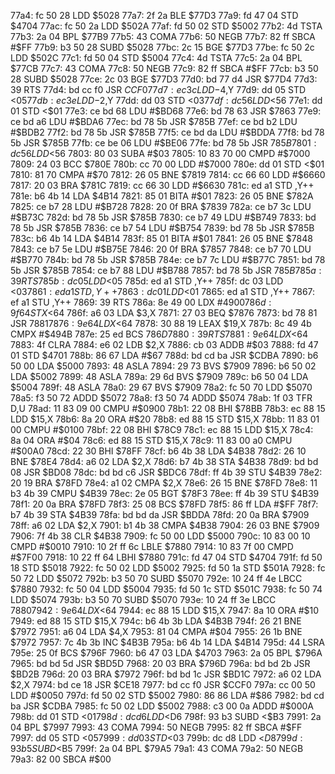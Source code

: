77a4: fc 50 28     LDD    $5028
77a7: 2f 2a        BLE    $77D3
77a9: fd 47 04     STD    $4704
77ac: fc 50 2a     LDD    $502A
77af: fd 50 02     STD    $5002
77b2: 4d           TSTA
77b3: 2a 04        BPL    $77B9
77b5: 43           COMA
77b6: 50           NEGB
77b7: 82 ff        SBCA   #$FF
77b9: b3 50 28     SUBD   $5028
77bc: 2c 15        BGE    $77D3
77be: fc 50 2c     LDD    $502C
77c1: fd 50 04     STD    $5004
77c4: 4d           TSTA
77c5: 2a 04        BPL    $77CB
77c7: 43           COMA
77c8: 50           NEGB
77c9: 82 ff        SBCA   #$FF
77cb: b3 50 28     SUBD   $5028
77ce: 2c 03        BGE    $77D3
77d0: bd 77 d4     JSR    $77D4
77d3: 39           RTS
77d4: bd cc f0     JSR    $CCF0
77d7: ec 3c        LDD    -$4,Y
77d9: dd 05        STD    <$05
77db: ec 3e        LDD    -$2,Y
77dd: dd 03        STD    <$03
77df: dc 56        LDD    <$56
77e1: dd 01        STD    <$01
77e3: ce bd 68     LDU    #$BD68
77e6: bd 78 63     JSR    $7863
77e9: ce bd a6     LDU    #$BDA6
77ec: bd 78 5b     JSR    $785B
77ef: ce bd b2     LDU    #$BDB2
77f2: bd 78 5b     JSR    $785B
77f5: ce bd da     LDU    #$BDDA
77f8: bd 78 5b     JSR    $785B
77fb: ce be 06     LDU    #$BE06
77fe: bd 78 5b     JSR    $785B
7801: dc 56        LDD    <$56
7803: 80 03        SUBA   #$03
7805: 10 83 70 00  CMPD   #$7000
7809: 24 03        BCC    $780E
780b: cc 70 00     LDD    #$7000
780e: dd 01        STD    <$01
7810: 81 70        CMPA   #$70
7812: 26 05        BNE    $7819
7814: cc 66 60     LDD    #$6660
7817: 20 03        BRA    $781C
7819: cc 66 30     LDD    #$6630
781c: ed a1        STD    ,Y++
781e: b6 4b 14     LDA    $4B14
7821: 85 01        BITA   #$01
7823: 26 05        BNE    $782A
7825: ce b7 28     LDU    #$B728
7828: 20 0f        BRA    $7839
782a: ce b7 3c     LDU    #$B73C
782d: bd 78 5b     JSR    $785B
7830: ce b7 49     LDU    #$B749
7833: bd 78 5b     JSR    $785B
7836: ce b7 54     LDU    #$B754
7839: bd 78 5b     JSR    $785B
783c: b6 4b 14     LDA    $4B14
783f: 85 01        BITA   #$01
7841: 26 05        BNE    $7848
7843: ce b7 5e     LDU    #$B75E
7846: 20 0f        BRA    $7857
7848: ce b7 70     LDU    #$B770
784b: bd 78 5b     JSR    $785B
784e: ce b7 7c     LDU    #$B77C
7851: bd 78 5b     JSR    $785B
7854: ce b7 88     LDU    #$B788
7857: bd 78 5b     JSR    $785B
785a: 39           RTS
785b: dc 05        LDD    <$05
785d: ed a1        STD    ,Y++
785f: dc 03        LDD    <$03
7861: ed a1        STD    ,Y++
7863: dc 01        LDD    <$01
7865: ed a1        STD    ,Y++
7867: ef a1        STU    ,Y++
7869: 39           RTS
786a: 8e 49 00     LDX    #$4900
786d: 9f 64        STX    <$64
786f: a6 03        LDA    $3,X
7871: 27 03        BEQ    $7876
7873: bd 78 81     JSR    $7881
7876: 9e 64        LDX    <$64
7878: 30 88 19     LEAX   $19,X
787b: 8c 49 4b     CMPX   #$494B
787e: 25 ed        BCS    $786D
7880: 39           RTS
7881: 9e 64        LDX    <$64
7883: 4f           CLRA
7884: e6 02        LDB    $2,X
7886: cb 03        ADDB   #$03
7888: fd 47 01     STD    $4701
788b: 86 67        LDA    #$67
788d: bd cd ba     JSR    $CDBA
7890: b6 50 00     LDA    $5000
7893: 48           ASLA
7894: 29 73        BVS    $7909
7896: b6 50 02     LDA    $5002
7899: 48           ASLA
789a: 29 6d        BVS    $7909
789c: b6 50 04     LDA    $5004
789f: 48           ASLA
78a0: 29 67        BVS    $7909
78a2: fc 50 70     LDD    $5070
78a5: f3 50 72     ADDD   $5072
78a8: f3 50 74     ADDD   $5074
78ab: 1f 03        TFR    D,U
78ad: 11 83 09 00  CMPU   #$0900
78b1: 22 08        BHI    $78BB
78b3: ec 88 15     LDD    $15,X
78b6: 8a 20        ORA    #$20
78b8: ed 88 15     STD    $15,X
78bb: 11 83 01 00  CMPU   #$0100
78bf: 22 08        BHI    $78C9
78c1: ec 88 15     LDD    $15,X
78c4: 8a 04        ORA    #$04
78c6: ed 88 15     STD    $15,X
78c9: 11 83 00 a0  CMPU   #$00A0
78cd: 22 30        BHI    $78FF
78cf: b6 4b 38     LDA    $4B38
78d2: 26 10        BNE    $78E4
78d4: a6 02        LDA    $2,X
78d6: b7 4b 38     STA    $4B38
78d9: bd bd 08     JSR    $BD08
78dc: bd bd c6     JSR    $BDC6
78df: ff 4b 39     STU    $4B39
78e2: 20 19        BRA    $78FD
78e4: a1 02        CMPA   $2,X
78e6: 26 15        BNE    $78FD
78e8: 11 b3 4b 39  CMPU   $4B39
78ec: 2e 05        BGT    $78F3
78ee: ff 4b 39     STU    $4B39
78f1: 20 0a        BRA    $78FD
78f3: 25 08        BCS    $78FD
78f5: 86 ff        LDA    #$FF
78f7: b7 4b 39     STA    $4B39
78fa: bd bd da     JSR    $BDDA
78fd: 20 0a        BRA    $7909
78ff: a6 02        LDA    $2,X
7901: b1 4b 38     CMPA   $4B38
7904: 26 03        BNE    $7909
7906: 7f 4b 38     CLR    $4B38
7909: fc 50 00     LDD    $5000
790c: 10 83 00 10  CMPD   #$0010
7910: 10 2f ff 6c  LBLE   $7880
7914: 10 83 7f 00  CMPD   #$7F00
7918: 10 22 ff 64  LBHI   $7880
791c: fd 47 04     STD    $4704
791f: fd 50 18     STD    $5018
7922: fc 50 02     LDD    $5002
7925: fd 50 1a     STD    $501A
7928: fc 50 72     LDD    $5072
792b: b3 50 70     SUBD   $5070
792e: 10 24 ff 4e  LBCC   $7880
7932: fc 50 04     LDD    $5004
7935: fd 50 1c     STD    $501C
7938: fc 50 74     LDD    $5074
793b: b3 50 70     SUBD   $5070
793e: 10 24 ff 3e  LBCC   $7880
7942: 9e 64        LDX    <$64
7944: ec 88 15     LDD    $15,X
7947: 8a 10        ORA    #$10
7949: ed 88 15     STD    $15,X
794c: b6 4b 3b     LDA    $4B3B
794f: 26 21        BNE    $7972
7951: a6 04        LDA    $4,X
7953: 81 04        CMPA   #$04
7955: 26 1b        BNE    $7972
7957: 7c 4b 3b     INC    $4B3B
795a: b6 4b 14     LDA    $4B14
795d: 44           LSRA
795e: 25 0f        BCS    $796F
7960: b6 47 03     LDA    $4703
7963: 2a 05        BPL    $796A
7965: bd bd 5d     JSR    $BD5D
7968: 20 03        BRA    $796D
796a: bd bd 2b     JSR    $BD2B
796d: 20 03        BRA    $7972
796f: bd bd 1c     JSR    $BD1C
7972: a6 02        LDA    $2,X
7974: bd ce 18     JSR    $CE18
7977: bd cc f0     JSR    $CCF0
797a: cc 00 50     LDD    #$0050
797d: fd 50 02     STD    $5002
7980: 86 86        LDA    #$86
7982: bd cd ba     JSR    $CDBA
7985: fc 50 02     LDD    $5002
7988: c3 00 0a     ADDD   #$000A
798b: dd 01        STD    <$01
798d: dc d6        LDD    <$D6
798f: 93 b3        SUBD   <$B3
7991: 2a 04        BPL    $7997
7993: 43           COMA
7994: 50           NEGB
7995: 82 ff        SBCA   #$FF
7997: dd 05        STD    <$05
7999: dd 03        STD    <$03
799b: dc d8        LDD    <$D8
799d: 93 b5        SUBD   <$B5
799f: 2a 04        BPL    $79A5
79a1: 43           COMA
79a2: 50           NEGB
79a3: 82 00        SBCA   #$00
